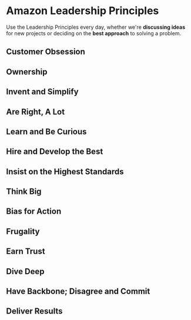 # Amazon Leadership Principles
Use the Leadership Principles every day, whether we're __discussing ideas__ for new projects or deciding on the __best approach__ to solving a problem.
## Customer Obsession
## Ownership
## Invent and Simplify
## Are Right, A Lot
## Learn and Be Curious
## Hire and Develop the Best
## Insist on the Highest Standards
## Think Big
## Bias for Action
## Frugality
## Earn Trust
## Dive Deep
## Have Backbone; Disagree and Commit
## Deliver Results